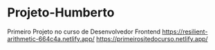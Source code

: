 # Projeto-Humberto
Primeiro Projeto no curso de Desenvolvedor Frontend
https://resilient-arithmetic-664c4a.netlify.app/
https://primeirositedocurso.netlify.app/
